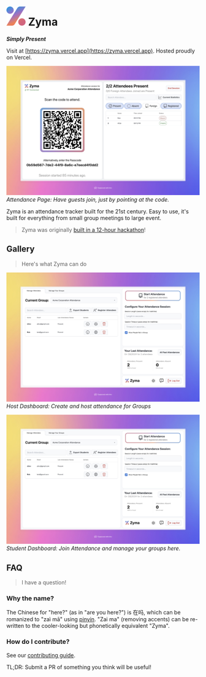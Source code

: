 # <img src="./assets/Zyma.png" alt="Zyma" width="50"/> Zyma

**_Simply Present_**

Visit at [https://zyma.vercel.app](https://zyma.vercel.app). Hosted proudly on Vercel.

![](./assets/zymaAttendDashboardDemo.jpeg)
*Attendance Page: Have guests join, just by pointing at the code.*

Zyma is an attendance tracker built for the 21st century. Easy to use, it's built for everything from small group meetings to large event.

> Zyma was originally [built in a 12-hour hackathon](https://github.com/EvanZhouDev/codeforcause-hackathon)!

## Gallery

> Here's what Zyma can do

![](./assets/zymaHostDashboardDemo.jpeg)
*Host Dashboard: Create and host attendance for Groups*

![](./assets/zymaStudentDashboardDemo.jpeg)
*Student Dashboard: Join Attendance and manage your groups here.*

## FAQ

> I have a question!

### Why the name?

The Chinese for "here?" (as in "are you here?") is 在吗, which can be romanized to "zaì mā" using [pinyin](https://en.wikipedia.org/wiki/Pinyin). "Zai ma" (removing accents) can be re-written to the cooler-looking but phonetically equivalent "Zyma".

### How do I contribute?

See our [contributing guide](./CONTRIBUTING.md).

TL;DR: Submit a PR of something you think will be useful!